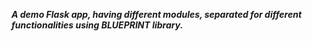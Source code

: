 ***A demo Flask app, having different modules, separated for different functionalities using BLUEPRINT library.***

